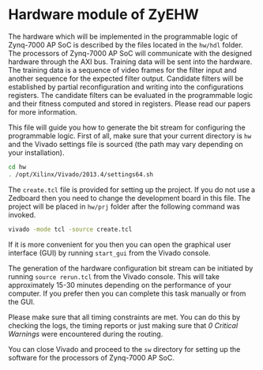 # Hardware module of ZyEHW

The hardware which will be implemented in the programmable logic of Zynq-7000
AP SoC is described by the files located in the `hw/hdl` folder. The
processors of Zynq-7000 AP SoC will communicate with the designed hardware
through the AXI bus. Training data will be sent into the hardware. The
training data is a sequence of video frames for the filter input and another
sequence for the expected filter output. Candidate filters will be established
by partial reconfiguration and writing into the configurations registers. The
candidate filters can be evaluated in the programmable logic and their fitness
computed and stored in registers. Please read our papers for more information.

This file will guide you how to generate the bit stream for configuring the
programmable logic. First of all, make sure that your current directory is
`hw` and the Vivado settings file is sourced (the path may vary depending on
your installation).
```sh
cd hw
. /opt/Xilinx/Vivado/2013.4/settings64.sh
```

The `create.tcl` file is provided for setting up the project. If you do not
use a Zedboard then you need to change the development board in this file. The
project will be placed in `hw/prj` folder after the following command was
invoked.
```sh
vivado -mode tcl -source create.tcl
```

If it is more convenient for you then you can open the graphical user
interface (GUI) by running `start_gui` from the Vivado console.

The generation of the hardware configuration bit stream can be initiated by
running `source rerun.tcl` from the Vivado console. This will take
approximately 15-30 minutes depending on the performance of your computer. If
you prefer then you can complete this task manually or from the GUI.

Please make sure that all timing constraints are met. You can do this by
checking the logs, the timing reports or just making sure that *0 Critical
Warnings* were encountered during the routing.

You can close Vivado and proceed to the `sw` directory for setting up the
software for the processors of Zynq-7000 AP SoC.
